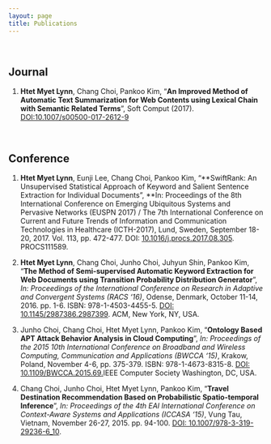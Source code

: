 ```yaml
---
layout: page
title: Publications
---
```


 

Journal
-------

1.  **Htet Myet Lynn**, Chang Choi, Pankoo Kim, “**An Improved Method of
    Automatic Text Summarization for Web Contents using Lexical Chain with
    Semantic Related Terms**”, Soft Comput (2017).
    [DOI:10.1007/s00500-017-2612-9](http://link.springer.com/article/10.1007/s00500-017-2612-9)

 

Conference
----------

1.  **Htet Myet Lynn**, Eunji Lee, Chang Choi, Pankoo Kim, “**SwiftRank: An
    Unsupervised Statistical Approach of Keyword and Salient Sentence Extraction
    for Individual Documents”, **In: Proceedings of the 8th International
    Conference on Emerging Ubiquitous Systems and Pervasive Networks (EUSPN
    2017) / The 7th International Conference on Current and Future Trends of
    Information and Communication Technologies in Healthcare (ICTH-2017), Lund,
    Sweden, September 18-20, 2017. Vol. 113, pp. 472-477. DOI:
    [10.1016/j.procs.2017.08.305](https://doi.org/10.1016/j.procs.2017.08.305).
    PROCS111589.

2.  **Htet Myet Lynn**, Chang Choi, Junho Choi, Juhyun Shin, Pankoo Kim, “**The
    Method of Semi-supervised Automatic Keyword Extraction for Web Documents
    using Transition Probability Distribution Generator**”, *In: Proceedings of
    the International Conference on Research in Adaptive and Convergent Systems
    (RACS ‘16)*, Odense, Denmark, October 11-14, 2016. pp. 1-6. ISBN:
    978-1-4503-4455-5. [DOI:
    10.1145/2987386.2987399](https://doi.org/10.1145/2987386.2987399). ACM, New
    York, NY, USA.

3.  Junho Choi, Chang Choi, Htet Myet Lynn, Pankoo Kim, “**Ontology Based APT
    Attack Behavior Analysis in Cloud Computing**”, *In: Proceedings of the 2015
    10th International Conference on Broadband and Wireless Computing,
    Communication and Applications (BWCCA ‘15)*, Krakow, Poland, November 4-6,
    pp. 375-379. ISBN: 978-1-4673-8315-8. [DOI:
    10.1109/BWCCA.2015.69](http://ieeexplore.ieee.org/document/7424851/)[.](https://doi.org/10.1109/BWCCA.2015.6)IEEE
    Computer Society Washington, DC, USA.

4.  Chang Choi, Junho Choi, Htet Myet Lynn, Pankoo Kim, “**Travel Destination
    Recommendation Based on Probabilistic Spatio-temporal Inference**”, *In:
    Proceedings of the 4th EAI International Conference on Context-Aware Systems
    and Applications (ICCASA ‘15)*, Vung Tau, Vietnam, November 26-27, 2015. pp.
    94-100. [DOI:
    10.1007/978-3-319-29236-6_10](https://link.springer.com/chapter/10.1007/978-3-319-29236-6_10).
